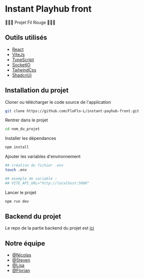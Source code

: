 
# Instant Playhub front

🔴🔴🔴 Projet Fil Rouge 🔴🔴🔴

## Outils utilisés

- [React](https://fr.legacy.reactjs.org/)
- [ViteJs](https://vitejs.dev/)
- [TypeScript](https://www.typescriptlang.org/)
- [SocketIO](https://socket.io/)
- [TailwindCss](https://tailwindcss.com/)
- [ShadcnUi](https://ui.shadcn.com/)

## Installation du projet

Cloner ou télécharger le code source de l'application

```bash
git clone https://github.com/FloFlo-L/instant-payhub-front.git
```

Rentrer dans le projet

```bash
cd nom_du_projet
```

Installer les dépendances

```bash
npm install
```

Ajouter les variables d'environnement

```bash
## création du fichier .env
touch .env

## exemple de variable :
## VITE_API_URL="http://localhost:5000"
```

Lancer le projet

```bash
npm run dev
```

## Backend du projet

Le repo de la partie backend du projet est [ici](https://github.com/nicoooo972/Instant-PlayHub-api)

## Notre équipe

- [@Nicolas](https://github.com/nicoooo972)
- [@Steven](https://github.com/StevenYAMBOS)
- [@Lisa](https://github.com/lis-a)
- [@Florian](https://github.com/FloFlo-L)